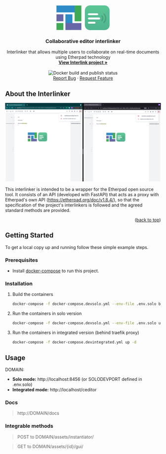 <div id="top"></div>

<!-- PROJECT LOGO -->
<br />
<div align="center">
  <a href="https://github.com/interlink-project/interlinker-collaborative-editor">
    <img src="images/logo.png" alt="Logo" width="172" height="80">
  </a>

  <h3 align="center">Collaborative editor interlinker</h3>

  <p align="center">
    Interlinker that allows multiple users to collaborate on real-time documents using Etherpad technology
    <br />
    <a href="https://interlink-project.eu/"><strong>View Interlink project »</strong></a>
    <br />
    <br />
    <img src="https://github.com/interlink-project/interlinker-etherpad/actions/workflows/build-and-publish-docker.yml/badge.svg" alt="Docker build and publish status"></img>
    <br />
    <a href="https://github.com/interlink-project/interlinker-etherpad/issues">Report Bug</a>
    ·
    <a href="https://github.com/interlink-project/interlinker-etherpad/issues">Request Feature</a>
  </p>
</div>

<!-- ABOUT THE INTERLINKER -->
## About the Interlinker

![Screen Shot](images/screenshot.png)

This interlinker is intended to be a wrapper for the Etherpad open source tool. It consists of an API (developed with FastAPI) that acts as a proxy with Etherpad's own API (https://etherpad.org/doc/v1.8.4/), so that the specification of the project's interlinkers is followed and the agreed standard methods are provided.

<p align="right">(<a href="#top">back to top</a>)</p>

<!-- GETTING STARTED -->
## Getting Started

To get a local copy up and running follow these simple example steps.

### Prerequisites

* Install [docker-compose](https://docs.docker.com/compose/install/) to run this project.

### Installation

1. Build the containers

   ```sh
   docker-compose -f docker-compose.devsolo.yml --env-file .env.solo build
   ```

1. Run the containers in solo version

   ```sh
   docker-compose -f docker-compose.devsolo.yml --env-file .env.solo up -d
   ```
1. Run the containers in integrated version (behind traefik proxy)

    ```sh
   docker-compose -f docker-compose.devintegrated.yml up -d
   ```

<!-- USAGE EXAMPLES -->
## Usage

DOMAIN:
  * **Solo mode:** http://localhost:8456 (or SOLODEVPORT defined in .env.solo)
  * **Integrated mode:** http://localhost/ceditor

### Docs

>  http://DOMAIN/docs

### Integrable methods

>  POST to DOMAIN/assets/instantiator/ 

>  GET to DOMAIN/assets/{id}/gui/


